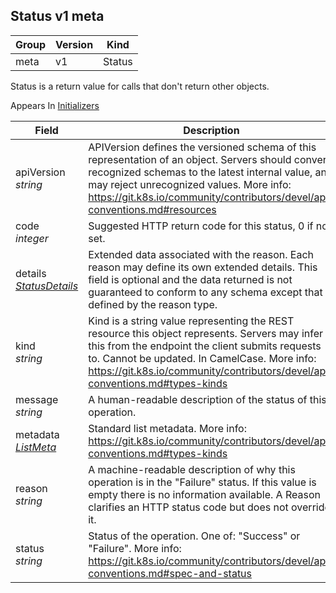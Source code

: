 ## Status v1 meta

Group        | Version     | Kind
------------ | ---------- | -----------
meta | v1 | Status



Status is a return value for calls that don't return other objects.

<aside class="notice">
Appears In  <a href="#initializers-v1-meta">Initializers</a> </aside>

Field        | Description
------------ | -----------
apiVersion <br /> *string*    | APIVersion defines the versioned schema of this representation of an object. Servers should convert recognized schemas to the latest internal value, and may reject unrecognized values. More info: https://git.k8s.io/community/contributors/devel/api-conventions.md#resources
code <br /> *integer*    | Suggested HTTP return code for this status, 0 if not set.
details <br /> *[StatusDetails](#statusdetails-v1-meta)*    | Extended data associated with the reason.  Each reason may define its own extended details. This field is optional and the data returned is not guaranteed to conform to any schema except that defined by the reason type.
kind <br /> *string*    | Kind is a string value representing the REST resource this object represents. Servers may infer this from the endpoint the client submits requests to. Cannot be updated. In CamelCase. More info: https://git.k8s.io/community/contributors/devel/api-conventions.md#types-kinds
message <br /> *string*    | A human-readable description of the status of this operation.
metadata <br /> *[ListMeta](#listmeta-v1-meta)*    | Standard list metadata. More info: https://git.k8s.io/community/contributors/devel/api-conventions.md#types-kinds
reason <br /> *string*    | A machine-readable description of why this operation is in the "Failure" status. If this value is empty there is no information available. A Reason clarifies an HTTP status code but does not override it.
status <br /> *string*    | Status of the operation. One of: "Success" or "Failure". More info: https://git.k8s.io/community/contributors/devel/api-conventions.md#spec-and-status

